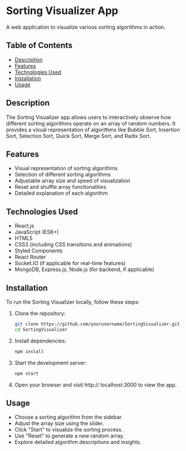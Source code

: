 # Sorting Visualizer App

A web application to visualize various sorting algorithms in action.

## Table of Contents

- [Description](#description)
- [Features](#features)
- [Technologies Used](#technologies-used)
- [Installation](#installation)
- [Usage](#usage)

## Description

The Sorting Visualizer app allows users to interactively observe how different sorting algorithms operate on an array of random numbers. It provides a visual representation of algorithms like Bubble Sort, Insertion Sort, Selection Sort, Quick Sort, Merge Sort, and Radix Sort.

## Features

- Visual representation of sorting algorithms
- Selection of different sorting algorithms
- Adjustable array size and speed of visualization
- Reset and shuffle array functionalities
- Detailed explanation of each algorithm

## Technologies Used

- React.js
- JavaScript (ES6+)
- HTML5
- CSS3 (including CSS transitions and animations)
- Styled Components
- React Router
- Socket.IO (if applicable for real-time features)
- MongoDB, Express.js, Node.js (for backend, if applicable)

## Installation

To run the Sorting Visualizer locally, follow these steps:

1. Clone the repository:
   ```bash
   git clone https://github.com/yourusername/SortingVisualizer.git
   cd SortingVisualizer
2. Install dependencies:
    ```bash
    npm install
3. Start the development server:
    ```bash
    npm start
4. Open your browser and visit http://    localhost:3000 to view the app.

## Usage
- Choose a sorting algorithm from the sidebar.
- Adjust the array size using the slider.
- Click "Start" to visualize the sorting process.
- Use "Reset" to generate a new random array.
- Explore detailed algorithm descriptions and insights.